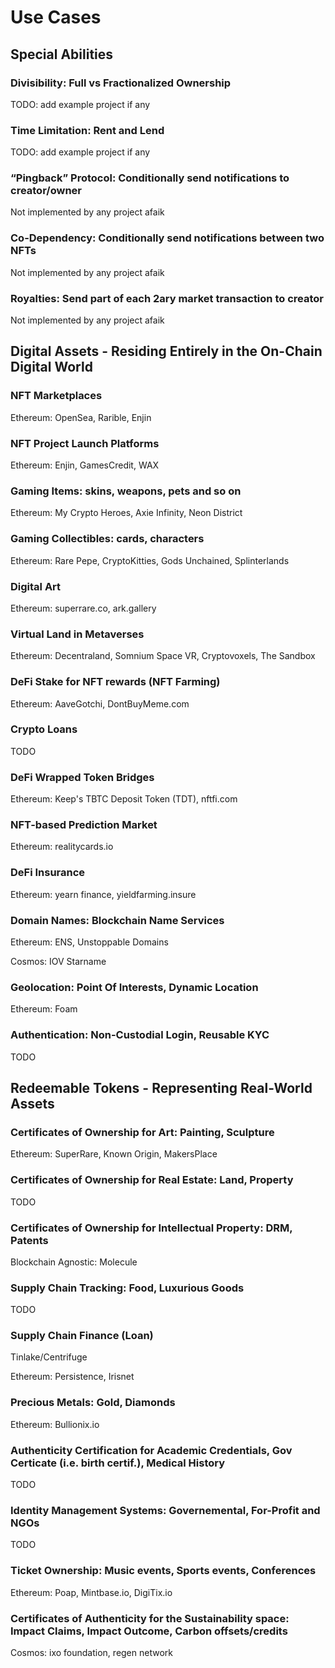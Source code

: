 # Use Cases

## Special Abilities

### Divisibility:	Full vs Fractionalized Ownership

TODO: add example project if any

### Time Limitation: Rent and Lend

TODO: add example project if any

### “Pingback” Protocol: Conditionally send notifications to creator/owner

Not implemented by any project afaik

### Co-Dependency: Conditionally send notifications between two NFTs

Not implemented by any project afaik

### Royalties: Send part of each 2ary market transaction to creator

Not implemented by any project afaik


## Digital Assets - Residing Entirely in the On-Chain Digital World

### NFT Marketplaces

Ethereum: OpenSea, Rarible, Enjin

### NFT Project Launch Platforms

Ethereum: Enjin, GamesCredit, WAX

### Gaming Items: skins, weapons, pets and so on

Ethereum: My Crypto Heroes, Axie Infinity, Neon District

### Gaming Collectibles: cards, characters

Ethereum: Rare Pepe, CryptoKitties, Gods Unchained, Splinterlands

### Digital Art

Ethereum: superrare.co, ark.gallery

### Virtual Land in Metaverses

Ethereum: Decentraland, Somnium Space VR, Cryptovoxels, The Sandbox

### DeFi Stake for NFT rewards (NFT Farming)

Ethereum: AaveGotchi, DontBuyMeme.com

### Crypto Loans

TODO

### DeFi Wrapped Token Bridges

Ethereum: Keep's TBTC Deposit Token (TDT), nftfi.com

### NFT-based Prediction Market

Ethereum: realitycards.io

### DeFi Insurance

Ethereum: yearn finance, yieldfarming.insure

### Domain Names: Blockchain Name Services

Ethereum: ENS, Unstoppable Domains

Cosmos: IOV Starname

### Geolocation: Point Of Interests, Dynamic Location

Ethereum: Foam

### Authentication: Non-Custodial Login, Reusable KYC

TODO


## Redeemable Tokens - Representing Real-World Assets

### Certificates of Ownership for Art: Painting, Sculpture

Ethereum: SuperRare, Known Origin, MakersPlace

### Certificates of Ownership for Real Estate:	Land, Property

TODO

### Certificates of Ownership for Intellectual Property: DRM, Patents

Blockchain Agnostic: Molecule

### Supply Chain Tracking: Food, Luxurious Goods

TODO

### Supply Chain Finance (Loan)

Tinlake/Centrifuge	

Ethereum: Persistence, Irisnet

### Precious Metals: Gold, Diamonds

Ethereum: Bullionix.io

### Authenticity Certification for Academic Credentials, Gov Certicate (i.e. birth certif.), Medical History

TODO

### Identity Management Systems: Governemental, For-Profit and NGOs

TODO

### Ticket Ownership: Music events, Sports events, Conferences

Ethereum: Poap, Mintbase.io, DigiTix.io

### Certificates of Authenticity for the Sustainability space: Impact Claims, Impact Outcome, Carbon offsets/credits

Cosmos: ixo foundation, regen network
